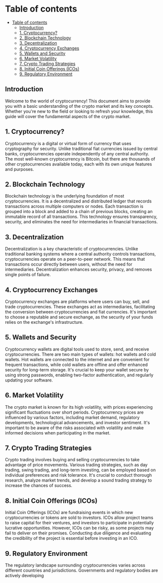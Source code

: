 # Table of contents

- [Table of contents](#table-of-contents)
  - [Introduction](#introduction)
  - [1. Cryptocurrency?](#1-cryptocurrency)
  - [2. Blockchain Technology](#2-blockchain-technology)
  - [3. Decentralization](#3-decentralization)
  - [4. Cryptocurrency Exchanges](#4-cryptocurrency-exchanges)
  - [5. Wallets and Security](#5-wallets-and-security)
  - [6. Market Volatility](#6-market-volatility)
  - [7. Crypto Trading Strategies](#7-crypto-trading-strategies)
  - [8. Initial Coin Offerings (ICOs)](#8-initial-coin-offerings-icos)
  - [9. Regulatory Environment](#9-regulatory-environment)

## Introduction

Welcome to the world of cryptocurrency! This document aims to provide you with a basic understanding of the crypto market and its key concepts. Whether you're new to the field or looking to refresh your knowledge, this guide will cover the fundamental aspects of the crypto market.

## 1. Cryptocurrency?

Cryptocurrency is a digital or virtual form of currency that uses cryptography for security.
Unlike traditional fiat currencies issued by central banks, cryptocurrencies operate independently of any central authority. The most well-known cryptocurrency is Bitcoin, but there are thousands of other cryptocurrencies available today, each with its own unique features and purposes.

## 2. Blockchain Technology

Blockchain technology is the underlying foundation of most cryptocurrencies.
It is a decentralized and distributed ledger that records transactions across multiple computers or nodes. Each transaction is grouped into a block and added to a chain of previous blocks, creating an immutable record of all transactions. This technology ensures transparency, security, and eliminates the need for intermediaries in financial transactions.

## 3. Decentralization

Decentralization is a key characteristic of cryptocurrencies.
Unlike traditional banking systems where a central authority controls transactions, cryptocurrencies operate on a peer-to-peer network. This means that transactions occur directly between users, without the need for intermediaries. Decentralization enhances security, privacy, and removes single points of failure.

## 4. Cryptocurrency Exchanges

Cryptocurrency exchanges are platforms where users can buy, sell, and trade cryptocurrencies.
These exchanges act as intermediaries, facilitating the conversion between cryptocurrencies and fiat currencies. It's important to choose a reputable and secure exchange, as the security of your funds relies on the exchange's infrastructure.

## 5. Wallets and Security

Cryptocurrency wallets are digital tools used to store, send, and receive cryptocurrencies.
There are two main types of wallets: hot wallets and cold wallets. Hot wallets are connected to the internet and are convenient for frequent transactions, while cold wallets are offline and offer enhanced security for long-term storage. It's crucial to keep your wallet secure by using strong passwords, enabling two-factor authentication, and regularly updating your software.

## 6. Market Volatility

The crypto market is known for its high volatility, with prices experiencing significant fluctuations over short periods.
Cryptocurrency prices are influenced by various factors, including market demand, regulatory developments, technological advancements, and investor sentiment. It's important to be aware of the risks associated with volatility and make informed decisions when participating in the market.

## 7. Crypto Trading Strategies

Crypto trading involves buying and selling cryptocurrencies to take advantage of price movements.
Various trading strategies, such as day trading, swing trading, and long-term investing, can be employed based on individual preferences and risk tolerance. It's crucial to conduct thorough research, analyze market trends, and develop a sound trading strategy to increase the chances of success.

## 8. Initial Coin Offerings (ICOs)

Initial Coin Offerings (ICOs) are fundraising events in which new cryptocurrencies or tokens are sold to investors.
ICOs allow project teams to raise capital for their ventures, and investors to participate in potentially lucrative opportunities. However, ICOs can be risky, as some projects may fail to deliver on their promises. Conducting due diligence and evaluating the credibility of the project is essential before investing in an ICO.

## 9. Regulatory Environment

The regulatory landscape surrounding cryptocurrencies varies across different countries and jurisdictions.
Governments and regulatory bodies are actively developing
